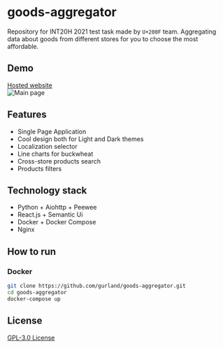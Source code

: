 # goods-aggregator
Repository for INT20H 2021 test task made by `U+200F` team.
Aggregating data about goods from different stores for you to choose the most affordable.

## Demo
[Hosted website](https://grechka.tech/) <br/>
![Main page](https://i.imgur.com/OWxUJvi.png)


## Features
- Single Page Application
- Cool design both for Light and Dark themes
- Localization selector
- Line charts for buckwheat
- Cross-store products search
- Products filters

## Technology stack
- Python + Aiohttp + Peewee
- React.js + Semantic Ui
- Docker + Docker Compose
- Nginx

## How to run
### Docker
```sh
git clone https://github.com/gurland/goods-aggregator.git
cd goods-aggregator
docker-compose up
```

## License
[GPL-3.0 License](https://github.com/gurland/goods-aggregator/blob/main/LICENSE)

